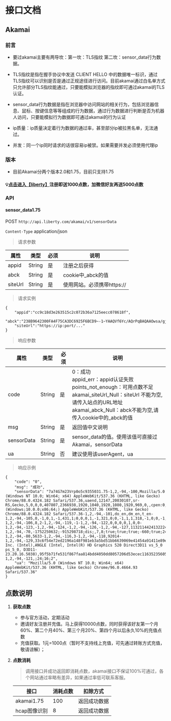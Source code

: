 # 接口文档
## Akamai
### 前言

- 要过akamai主要有两导坎：第一坎：TLS指纹 第二坎：sensor_data行为数据。

- TLS指纹是指在握手协议中发送 CLIENT HELLO 中的数据唯一标识，通过TLS指纹可以识别是否是通过正规途径进行访问。目前akamai通过白名单方式只允许部分TLS指纹能通过，只要能模拟浏览器的指纹即可通过akamai的TLS认证。

- sensor_data行为数据是指在浏览器中访问网站的相关行为，包括浏览器信息、鼠标、按键信息等等组成的行为数据，通过行为数据进行判断是否为机器人访问，只要能模拟行为数据即可通过akamai的行为认证

- ip质量：ip质量决定着行为数据的通过率，甚至部分ip被拉黑名单，无法通过。

- 并发：同一个ip同时请求的话很容易ip被禁。如果需要并发必须使用代理ip

### 版本
- 目前Akamai分两个版本2.0和1.75，目前只支持1.75


#### 💡[点击进入【liberty】][1]注册即送1000点数，加微信好友再送5000点数

[1]: http://www.baidu.com

### API
#### sensor_data1.75


POST `http://api.liberty.com/akamai/v1/sensorData`

`Content-Type` application/json

> 请求参数

|属性|类型|必须|说明|
|----|----|----|----|
|appid|String|是|注册之后获得|
|abck|String|是|cookie中_abck的值|
|siteUrl|String|是|使用网站。必须携带https://|

> 请求实例
```
{
    "appid":"cc9c18d3e263515c2c072b36a7125eecc078618f",
    "abck":"238B9642300FA4F75CA3DC6925F6BCD9~-1~YAAQVf6Yc/AQrPqBAQAAOwsa/gjB3EW6gEF2Vz2sca3/8zIuGAGII8ysl0U2O5K4jkUHKNGR9Z+M3UVVfCEgu2Me8sJUOU26A+OPgv+fJhOFwOyOqt9n9F9YgsiBD8E+3DFqj+usABqUI5JzfXHsfiPT3+/Mf/sN9zNhWrWQXARlC6eMg7HcSP60qR4Se1xU7av5SQ8SqN+Jyw8viFKTIwYu+2Nr0n/2bogGSnWA5SEQGITlyVRmhn6dYZ4u9BhH35oJSNPegDqeT5/ieCyoH9m+hwguJag66GTcg1W7oFOwAhoEDRNcHZ4D277eshU8/GyC6qTOvmhOlFHYJgS+aojA9Rhy9B0GvOdhP0w0wOdvLhHfedDagiDM8EUQ4S6DJhR+E1+CxQ7MBrCZvUxKUjm/srCJRZ4ZYQJzZgdXVdr8K9GcaSgu~-1~-1~-1",
    "siteUrl":"https://ip:port/..."
}
```
> 响应参数

|属性|类型|必须|说明|
|----|----|----|----|
|code|String|是|0：成功<br/>appid_err：appid认证失败<br/>points_not_enough：可用点数不足<br/>akamai_siteUrl_Null：siteUrl 不能为空,请传入站点的URL地址<br/>akamai_abck_Null：abck不能为空,请传入cookie中的_abck的值|
|msg|String|是|返回值中文说明|
|sensorData|String|是|sensor_data的值。使用该值可直接过Akamai，sensorData|
|ua|String|否|建议使用该userAgent，ua|

> 响应示例
```
{
    "code": "0",
    "msg": "成功",
    "sensorData": "7a74G7m23Vrp0o5c9355031.75-1,2,-94,-100,Mozilla/5.0 (Windows NT 10.0; Win64; x64) AppleWebKit/537.36 (KHTML, like Gecko) Chrome/88.0.4324.182 Safari/537.36,uaend,12147,20030107,sr-RS,Gecko,5,0,0,0,407807,2366938,1920,1040,1920,1080,1920,969,0,,cpen:0,i1:0,dm:0,cwen:0,non:1,opc:0,fc:0,sc:0,wrc:1,isc:0,vib:1,bat:1,x11:0,x12:1,8329,.7090697168354,828716143524.5,0,loc:-1,2,-94,-131,Mozilla/5.0 (Windows;10.0.0;x86;64;) AppleWebKit/537.36 (KHTML, like Gecko) Chrome/88.0.4324.182 Safari/537.36-1,2,-94,-101,do_en,dm_en,t_en-1,2,-94,-105,0,-1,0,1,-1,431,1;0,0,0,1,-1,321,0;0,-1,1,1,318,-1,0;0,-1,1,1,492,277,0;-1,2,-94,-102,0,-1,0,1,-1,431,1;0,0,0,1,-1,321,0;0,-1,1,1,318,-1,0;0,-1,1,1,492,277,0;-1,2,-94,-108,-1,2,-94,-110,0,1,244,621,298;1,1,290,621,302;2,1,305,618,301;3,1,332,615,300;4,1,366,620,303;5,1,401,623,305;6,1,421,624,305;7,1,442,629,301;8,1,449,632,298;9,1,487,635,297;10,1,526,636,292;11,1,550,641,289;12,1,575,644,287;13,1,585,645,287;14,1,626,650,283;15,1,668,653,280;16,1,695,655,279;17,1,723,655,274;18,1,736,659,270;19,1,750,661,268;20,1,795,661,268;21,1,825,665,263;22,1,856,667,260;23,1,872,667,259;24,1,889,671,259;25,1,937,673,255;26,1,986,673,253;27,1,1020,677,252;28,1,1040,679,247;29,1,1061,679,244;30,1,1067,683,243;-1,2,-94,-117,-1,2,-94,-111,0,220,-1,-1,-1;-1,2,-94,-109,0,220,-1,-1,-1,-1,-1,-1,-1,-1,-1;-1,2,-94,-114,-1,2,-94,-103,-1,2,-94,-112,https://www.maersk.com.cn/-1,2,-94,-115,1,49801,32,220,220,0,50209,79885,0,1657432287049,7,17730,0,32,2955,0,0,79899,20959,0,,0,20,6620378394,30261693,PiZtE,37074,70,0,-1-1,2,-94,-106,8,2-1,2,-94,-119,-1-1,2,-94,-122,0,0,0,0,1,0,0-1,2,-94,-123,-1,2,-94,-124,-1,2,-94,-126,-1,2,-94,-127,11321144241322243122-1,2,-94,-70,-1752250632;-915298718;dis;,7,8;true;true;true;-660;true;24;24;true;false;-1-1,2,-94,-80,5633-1,2,-94,-116,3-1,2,-94,-118,92014-1,2,-94,-129,33c6f54e72ed2196a148f981eb3a5bd51bb6639069e41454a91411e89e70f64e,1,1dfd398567a532829bcf57210a322c5c284a154b08cb80216bf2badc60d20a44,Google Inc. (Intel),ANGLE (Intel, Intel(R) HD Graphics 520 Direct3D11 vs_5_0 ps_5_0, D3D11-23.20.16.5038),95f5b71fe531f867faa814bdd4050dd8057206d53ecec1163523560525884870,33-1,2,-94,-121,;24;16;2",
    "ua": "Mozilla/5.0 (Windows NT 10.0; Win64; x64) AppleWebKit/537.36 (KHTML, like Gecko) Chrome/96.0.4664.93 Safari/537.36"
}
```


## 点数说明
1. **获取点数**
    - 参与官方活动，定期活动
    - 邀请好友注册并充值。马上获得10000点数，同时获得该好友第一个月60%、第二个月40%、第三个月20%、第四个月以后永久10%的充值点数
    - 充值获取。1元=1000点（暂时不支持线上充值，可先通过转账方式充值，敬请谅解）；
2. **点数消耗**
    > 调用接口并成功返回即消耗点数，akamai接口不保证100%可通过，各个网站通过率略有差异，如果通过率低可联系客服。

    
    |接口|消耗点数|扣除方式|
    |----|----|----|
    |akamai1.75|100|返回成功数据|
    |hcap图像识别|8|返回成功数据|

